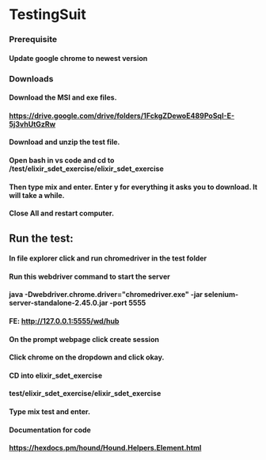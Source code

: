 # TestingSuit

### Prerequisite
#### Update google chrome to newest version

### Downloads
#### Download the MSI and exe files. 
#### https://drive.google.com/drive/folders/1FckgZDewoE489PoSqI-E-5j3vhUtGzRw
#### Download and unzip the test file.
#### Open bash in vs code and cd to /test/elixir_sdet_exercise/elixir_sdet_exercise
#### Then type mix and enter. Enter y for everything it asks you to download. It will take a while.
#### Close All and restart computer.

## Run the test:

#### In file explorer click and run chromedriver in the test folder
#### Run this webdriver command to start the server
#### java -Dwebdriver.chrome.driver="chromedriver.exe" -jar selenium-server-standalone-2.45.0.jar -port 5555
#### FE: http://127.0.0.1:5555/wd/hub
#### On the prompt webpage click create session
#### Click chrome on the dropdown and click okay.

#### CD into elixir_sdet_exercise
#### test/elixir_sdet_exercise/elixir_sdet_exercise

#### Type mix test and enter.

#### Documentation for code
#### https://hexdocs.pm/hound/Hound.Helpers.Element.html
